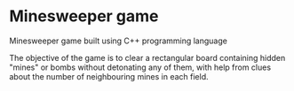 # Minesweeper game
Minesweeper game built using C++ programming language

The objective of the game is to clear a rectangular board containing hidden "mines" or bombs without detonating any of them, with help from clues about the number of neighbouring mines in each field.
